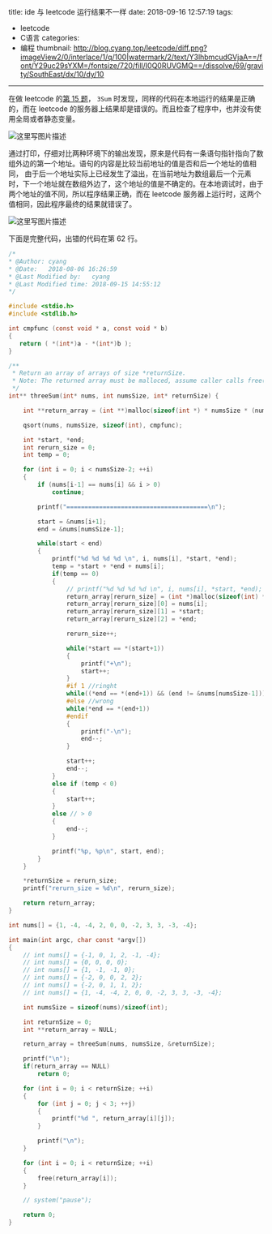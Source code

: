 title: ide 与 leetcode 运行结果不一样
date: 2018-09-16 12:57:19
tags:
- leetcode
- C语言
categories:
- 编程
thumbnail: http://blog.cyang.top/leetcode/diff.png?imageView2/0/interlace/1/q/100|watermark/2/text/Y3lhbmcudGVjaA==/font/Y29uc29sYXM=/fontsize/720/fill/I0Q0RUVGMQ==/dissolve/69/gravity/SouthEast/dx/10/dy/10
---


在做 leetcode 的[第 15 题](https://leetcode.com/problems/3sum/description/)， `3Sum` 时发现，同样的代码在本地运行的结果是正确的，而在 leetcode 的服务器上结果却是错误的。而且检查了程序中，也并没有使用全局或者静态变量。

![这里写图片描述](http://blog.cyang.top/leetcode/diff.png?imageView2/0/interlace/1/q/100|watermark/2/text/Y3lhbmcudGVjaA==/font/Y29uc29sYXM=/fontsize/720/fill/I0Q0RUVGMQ==/dissolve/69/gravity/SouthEast/dx/10/dy/10)

通过打印，仔细对比两种环境下的输出发现，原来是代码有一条语句指针指向了数组外边的第一个地址。语句的内容是比较当前地址的值是否和后一个地址的值相同， 由于后一个地址实际上已经发生了溢出，在当前地址为数组最后一个元素时，下一个地址就在数组外边了，这个地址的值是不确定的。在本地调试时，由于两个地址的值不同，所以程序结果正确，而在 leetcode 服务器上运行时，这两个值相同，因此程序最终的结果就错误了。

<!-- more -->

![这里写图片描述](http://blog.cyang.top/leetcode/debug.png?imageView2/0/interlace/1/q/100|watermark/2/text/Y3lhbmcudGVjaA==/font/Y29uc29sYXM=/fontsize/720/fill/I0Q0RUVGMQ==/dissolve/69/gravity/SouthEast/dx/10/dy/10)

下面是完整代码，出错的代码在第 62 行。
```c
/*
* @Author: cyang
* @Date:   2018-08-06 16:26:59
* @Last Modified by:   cyang
* @Last Modified time: 2018-09-15 14:55:12
*/

#include <stdio.h>
#include <stdlib.h>

int cmpfunc (const void * a, const void * b)
{
   return ( *(int*)a - *(int*)b );
}

/**
 * Return an array of arrays of size *returnSize.
 * Note: The returned array must be malloced, assume caller calls free().
 */
int** threeSum(int* nums, int numsSize, int* returnSize) {

	int **return_array = (int **)malloc(sizeof(int *) * numsSize * (numsSize-1));

	qsort(nums, numsSize, sizeof(int), cmpfunc);

	int *start, *end;
	int rerurn_size = 0;
	int temp = 0;

	for (int i = 0; i < numsSize-2; ++i)
	{
		if (nums[i-1] == nums[i] && i > 0)
			continue;

		printf("=======================================\n");

		start = &nums[i+1];
		end = &nums[numsSize-1];

		while(start < end)
		{
			printf("%d %d %d %d \n", i, nums[i], *start, *end);
			temp = *start + *end + nums[i];
			if(temp == 0)
			{
				// printf("%d %d %d %d \n", i, nums[i], *start, *end);
				return_array[rerurn_size] = (int *)malloc(sizeof(int) * 3);
				return_array[rerurn_size][0] = nums[i];
				return_array[rerurn_size][1] = *start;
				return_array[rerurn_size][2] = *end;

				rerurn_size++;

				while(*start == *(start+1))
				{
					printf("+\n");
					start++;
				}
				#if 1 //ringht
				while((*end == *(end+1)) && (end != &nums[numsSize-1]))
				#else //wrong
				while(*end == *(end+1))
				#endif
				{
					printf("-\n");
					end--;
				}

				start++;
				end--;
			}
			else if (temp < 0)
			{
				start++;
			}
			else // > 0
			{
				end--;
			}

			printf("%p, %p\n", start, end);		
		}
	}

	*returnSize = rerurn_size;
	printf("rerurn_size = %d\n", rerurn_size);

	return return_array;
}

int nums[] = {1, -4, -4, 2, 0, 0, -2, 3, 3, -3, -4};

int main(int argc, char const *argv[])
{
	// int nums[] = {-1, 0, 1, 2, -1, -4};
	// int nums[] = {0, 0, 0, 0};
	// int nums[] = {1, -1, -1, 0};
	// int nums[] = {-2, 0, 0, 2, 2};
	// int nums[] = {-2, 0, 1, 1, 2};
	// int nums[] = {1, -4, -4, 2, 0, 0, -2, 3, 3, -3, -4};

	int numsSize = sizeof(nums)/sizeof(int);

	int returnSize = 0;
	int **return_array = NULL;

	return_array = threeSum(nums, numsSize, &returnSize);

	printf("\n");
	if(return_array == NULL)
		return 0;

	for (int i = 0; i < returnSize; ++i)
	{
		for (int j = 0; j < 3; ++j)
		{
			printf("%d ", return_array[i][j]);
		}

		printf("\n");
	}

	for (int i = 0; i < returnSize; ++i)
	{
		free(return_array[i]);
	}

	// system("pause");

	return 0;
}
```
